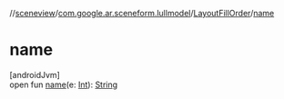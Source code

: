 //[sceneview](../../../index.md)/[com.google.ar.sceneform.lullmodel](../index.md)/[LayoutFillOrder](index.md)/[name](name.md)

# name

[androidJvm]\
open fun [name](name.md)(e: [Int](https://kotlinlang.org/api/latest/jvm/stdlib/kotlin/-int/index.html)): [String](https://developer.android.com/reference/kotlin/java/lang/String.html)
